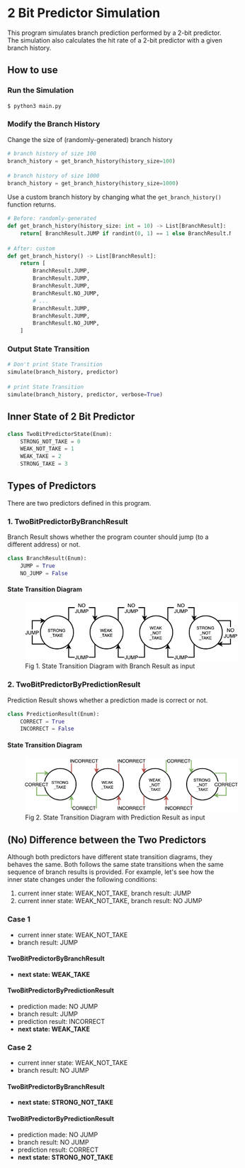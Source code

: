 # 2 Bit Predictor Simulation
This program simulates branch prediction performed by a 2-bit predictor.
The simulation also calculates the hit rate of a 2-bit predictor with a given branch history.

## How to use
### Run the Simulation
```sh
$ python3 main.py
```

### Modify the Branch History
Change the size of (randomly-generated) branch history
```py
# branch history of size 100
branch_history = get_branch_history(history_size=100)

# branch history of size 1000
branch_history = get_branch_history(history_size=1000)
```

Use a custom branch history by changing what the `get_branch_history()` function returns.
```py
# Before: randomly-generated
def get_branch_history(history_size: int = 10) -> List[BranchResult]:
    return[ BranchResult.JUMP if randint(0, 1) == 1 else BranchResult.NO_JUMP for _ in range(history_size) ]

# After: custom
def get_branch_history() -> List[BranchResult]:
    return [
        BranchResult.JUMP,
        BranchResult.JUMP,
        BranchResult.JUMP,
        BranchResult.NO_JUMP,
        # ...
        BranchResult.JUMP,
        BranchResult.JUMP,
        BranchResult.NO_JUMP,
    ]
```

### Output State Transition
```py
# Don't print State Transition
simulate(branch_history, predictor)

# print State Transition
simulate(branch_history, predictor, verbose=True)
```

## Inner State of 2 Bit Predictor
```py
class TwoBitPredictorState(Enum):
    STRONG_NOT_TAKE = 0
    WEAK_NOT_TAKE = 1
    WEAK_TAKE = 2
    STRONG_TAKE = 3
```

## Types of Predictors
There are two predictors defined in this program.

### 1. TwoBitPredictorByBranchResult
Branch Result shows whether the program counter should jump (to a different address) or not.
```py
class BranchResult(Enum):
    JUMP = True
    NO_JUMP = False
```
#### State Transition Diagram
<figure>
    <img src='images/branch_result.png' style='max-width: 50vw; max-height: 25vh;'/>
    <figcaption>Fig 1. State Transition Diagram with Branch Result as input</figcaption>
</figure>

### 2. TwoBitPredictorByPredictionResult
Prediction Result shows whether a prediction made is correct or not.
```py
class PredictionResult(Enum):
    CORRECT = True
    INCORRECT = False
```
#### State Transition Diagram
<figure>
    <img src='images/prediction_result.png' style='max-width: 50vw; max-height: 25vh;'/>
    <figcaption>Fig 2. State Transition Diagram with Prediction Result as input</figcaption>
</figure>

## (No) Difference between the Two Predictors
Although both predictors have different state transition diagrams, they behaves the same.
Both follows the same state transitions when the same sequence of branch results is provided.
For example, let's see how the inner state changes under the following conditions:
1. current inner state: WEAK_NOT_TAKE, branch result: JUMP
2. current inner state: WEAK_NOT_TAKE, branch result: NO JUMP

### Case 1
- current inner state: WEAK_NOT_TAKE
- branch result: JUMP

#### TwoBitPredictorByBranchResult
- **next state: WEAK_TAKE**

#### TwoBitPredictorByPredictionResult
- prediction made: NO JUMP
- branch result: JUMP
- prediction result: INCORRECT
- **next state: WEAK_TAKE**

### Case 2
- current inner state: WEAK_NOT_TAKE
- branch result: NO JUMP

#### TwoBitPredictorByBranchResult
- **next state: STRONG_NOT_TAKE**

#### TwoBitPredictorByPredictionResult
- prediction made: NO JUMP
- branch result: NO JUMP
- prediction result: CORRECT
- **next state: STRONG_NOT_TAKE**
